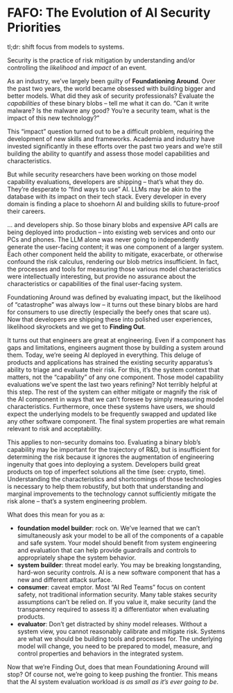 # FAFO: The Evolution of AI Security Priorities
tl;dr: shift focus from models to systems.

Security is the practice of risk mitigation by understanding and/or controlling the _likelihood_ and _impact_ of an event.

As an industry, we’ve largely been guilty of **Foundationing Around**. Over the past two years, the world became obsessed with building bigger and better models. What did they ask of security professionals? Evaluate the _capabilities_ of these binary blobs – tell me what it can do. “Can it write malware? Is the malware any good? You’re a security team, what is the impact of this new technology?”

This “impact” question turned out to be a difficult problem, requiring the development of new skills and frameworks. Academia and industry have invested significantly in these efforts over the past two years and we’re still building the ability to quantify and assess those model capabilities and characteristics.

But while security researchers have been working on those model capability evaluations, developers are shipping – that’s what they do. They’re desperate to “find ways to use” AI. LLMs may be akin to the database with its impact on their tech stack. Every developer in every domain is finding a place to shoehorn AI and building skills to future-proof their careers.

… and developers ship. So those binary blobs and expensive API calls are being deployed into production – into existing web services and onto our PCs and phones. The LLM alone was never going to independently generate the user-facing content; it was one component of a larger system. Each other component held the ability to mitigate, exacerbate, or otherwise confound the risk calculus, rendering our blob metrics insufficient. In fact, the processes and tools for measuring those various model characteristics were intellectually interesting, but provide no assurance about the characteristics or capabilities of the final user-facing system.

Foundationing Around was defined by evaluating impact, but the likelihood of “catastrophe” was always low – it turns out these binary blobs are hard for consumers to use directly (especially the beefy ones that scare us). Now that developers are shipping these into polished user experiences, likelihood skyrockets and we get to **Finding Out**.

It turns out that engineers are great at engineering. Even if a component has gaps and limitations, engineers augment those by building a system around them. Today, we’re seeing AI deployed in everything. This deluge of products and applications has strained the existing security apparatus’s ability to triage and evaluate their risk. For this, it’s the system context that matters, not the “capability” of any one component. Those model capability evaluations we’ve spent the last two years refining? Not terribly helpful at this step.  The rest of the system can either mitigate or magnify the risk of the AI component in ways that we can’t foresee by simply measuring model characteristics. Furthermore, once these systems have users, we should expect the underlying models to be frequently swapped and updated like any other software component. The final system properties are what remain relevant to risk and acceptability.

This applies to non-security domains too. Evaluating a binary blob’s capability may be important for the trajectory of R&D, but is insufficient for determining the risk because it ignores the augmentation of engineering ingenuity that goes into deploying a system. Developers build great products on top of imperfect solutions all the time (see: crypto, time). Understanding the characteristics and shortcomings of those technologies is necessary to help them robustify, but both that understanding and marginal improvements to the technology cannot sufficiently mitigate the risk alone – that’s a system engineering problem.

What does this mean for you as a:
- **foundation model builder**: rock on. We’ve learned that we can’t simultaneously ask your model to be all of the components of a capable and safe system. Your model should benefit from system engineering and evaluation that can help provide guardrails and controls to appropriately shape the system behavior.
- **system builder**: threat model early. You may be breaking longstanding, hard-won security controls. AI is a new software component that has a new and different attack surface. 
- **consumer**: caveat emptor. Most “AI Red Teams” focus on content safety, not traditional information security. Many table stakes security assumptions can’t be relied on. If you value it, make security (and the transparency required to assess it) a differentiator when evaluating products.
- **evaluator**: Don’t get distracted by shiny model releases. Without a system view, you cannot reasonably calibrate and mitigate risk. Systems are what we should be building tools and processes for. The underlying model will change, you need to be prepared to model, measure, and control properties and behaviors in the integrated system.

Now that we’re Finding Out, does that mean Foundationing Around will stop? Of course not, we’re going to keep pushing the frontier. This means that the AI system evaluation workload _is as small as it’s ever going to be_. 
